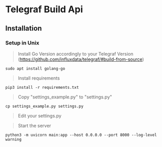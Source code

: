 # Telegraf Build Api

## Installation

### Setup in Unix

> Install Go Version accordingly to your Telegraf Version (https://github.com/influxdata/telegraf/#build-from-source)

    sudo apt install golang-go

> Install requirements

    pip3 install -r requirements.txt

> Copy "settings_example.py" to "settings.py"

    cp settings_example.py settings.py

> Edit your settings.py

> Start the server

    python3 -m uvicorn main:app --host 0.0.0.0 --port 8000 --log-level warning
